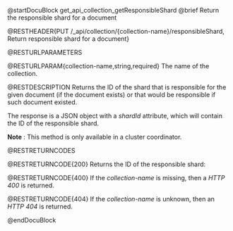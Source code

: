 
@startDocuBlock get_api_collection_getResponsibleShard
@brief Return the responsible shard for a document

@RESTHEADER{PUT /_api/collection/{collection-name}/responsibleShard, Return responsible shard for a document}

@RESTURLPARAMETERS

@RESTURLPARAM{collection-name,string,required}
The name of the collection.

@RESTDESCRIPTION
Returns the ID of the shard that is responsible for the given document
(if the document exists) or that would be responsible if such document
existed.

The response is a JSON object with a *shardId* attribute, which will 
contain the ID of the responsible shard.

**Note** : This method is only available in a cluster coordinator.

@RESTRETURNCODES

@RESTRETURNCODE{200}
Returns the ID of the responsible shard:

@RESTRETURNCODE{400}
If the *collection-name* is missing, then a *HTTP 400* is
returned.

@RESTRETURNCODE{404}
If the *collection-name* is unknown, then an *HTTP 404*
is returned.

@endDocuBlock
